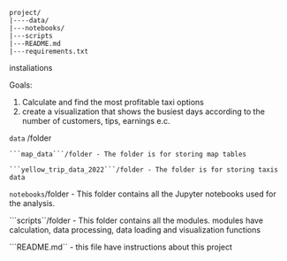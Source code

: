 ```
project/
|----data/
|---notebooks/
|---scripts
|---README.md
|---requirements.txt
```
instaliations




Goals:
1. Calculate and find the most profitable taxi options
2. create a visualization that shows the busiest days according to the number of customers, tips, earnings e.c.

```data``` /folder

    ```map_data```/folder - The folder is for storing map tables
    
    ```yellow_trip_data_2022```/folder - The folder is for storing taxis data
    
```notebooks```/folder - This folder contains all the Jupyter notebooks used for the analysis. 

```scripts``/folder - This folder contains all the modules. modules have calculation, data processing, data loading and visualization functions

```README.md`` - this file have instructions about this project

